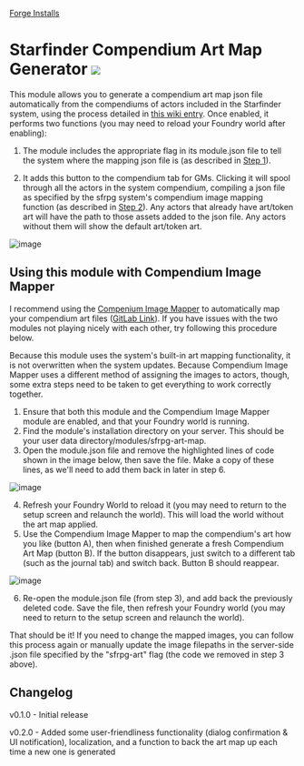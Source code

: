 <!--- Downloads @ Latest Badge -->
<!--- ![Latest Release Download Count](https://img.shields.io/github/downloads/ian612/sfrpg-art-map/latest/module.zip) -->

<!--- Forge Bazaar Install % Badge -->
[Forge Installs](https://img.shields.io/badge/dynamic/json?label=Forge%20Installs&query=package.installs&suffix=%25&url=https%3A%2F%2Fforge-vtt.com%2Fapi%2Fbazaar%2Fpackage%2Fsfrpg-art-map&colorB=4aa94a)

# Starfinder Compendium Art Map Generator ![](https://img.shields.io/badge/Foundry-v11-informational)

This module allows you to generate a compendium art map json file automatically from the compendiums of actors included in the Starfinder system, using the process detailed in [this wiki entry](https://github.com/foundryvtt-starfinder/foundryvtt-starfinder/wiki/Compendium-Image-Mapping). Once enabled, it performs two functions (you may need to reload your Foundry world after enabling):

1. The module includes the appropriate flag in its module.json file to tell the system where the mapping json file is (as described in [Step 1](https://github.com/foundryvtt-starfinder/foundryvtt-starfinder/wiki/Compendium-Image-Mapping#step-1-creating-a-module-and-modulejson)).

2. It adds this button to the compendium tab for GMs. Clicking it will spool through all the actors in the system compendium, compiling a json file as specified by the sfrpg system's compendium image mapping function (as described in [Step 2](https://github.com/foundryvtt-starfinder/foundryvtt-starfinder/wiki/Compendium-Image-Mapping#step-2-creating-a-mapping)). Any actors that already have art/token art will have the path to those assets added to the json file. Any actors without them will show the default art/token art.

![image](https://user-images.githubusercontent.com/34078802/227305566-b5810b84-5a03-4677-bb12-da92cd924ca5.png)


## Using this module with Compendium Image Mapper

I recommend using the [Compenium Image Mapper](https://foundryvtt.com/packages/imagemapper) to automatically map your compendium art files ([GitLab Link](https://gitlab.com/Wilco7302/compendium-image-mapper)). If you have issues with the two modules not playing nicely with each other, try following this procedure below.

Because this module uses the system's built-in art mapping functionality, it is not overwritten when the system updates. Because Compendium Image Mapper uses a different method of assigning the images to actors, though, some extra steps need to be taken to get everything to work correctly together.

1. Ensure that both this module and the Compendium Image Mapper module are enabled, and that your Foundry world is running.
2. Find the module's installation directory on your server. This should be your user data directory/modules/sfrpg-art-map.
3. Open the module.json file and remove the highlighted lines of code shown in the image below, then save the file. Make a copy of these lines, as we'll need to add them back in later in step 6.

![image](https://user-images.githubusercontent.com/34078802/228699774-a09c8adb-3882-409b-9262-f878cfac4e6e.png)

4. Refresh your Foundry World to reload it (you may need to return to the setup screen and relaunch the world). This will load the world without the art map applied.
5. Use the Compendium Image Mapper to map the compendium's art how you like (button A), then when finished generate a fresh Compendium Art Map (button B). If the button disappears, just switch to a different tab (such as the journal tab) and switch back. Button B should reappear.

![image](https://user-images.githubusercontent.com/34078802/228703466-9b54ad30-739d-496b-bbfb-df55129e3f34.png)

6. Re-open the module.json file (from step 3), and add back the previously deleted code. Save the file, then refresh your Foundry world (you may need to return to the setup screen and relaunch the world).

That should be it! If you need to change the mapped images, you can follow this process again or manually update the image filepaths in the server-side .json file specified by the "sfrpg-art" flag (the code we removed in step 3 above).


## Changelog

v0.1.0 - Initial release

v0.2.0 - Added some user-friendliness functionality (dialog confirmation & UI notification), localization, and a function to back the art map up each time a new one is generated
